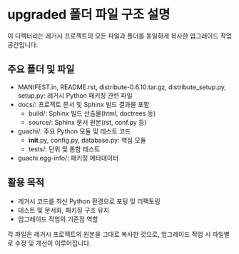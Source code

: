 # upgraded 폴더 파일 구조 설명

이 디렉터리는 레거시 프로젝트의 모든 파일과 폴더를 동일하게 복사한 업그레이드 작업 공간입니다.

## 주요 폴더 및 파일

- MANIFEST.in, README.rst, distribute-0.6.10.tar.gz, distribute_setup.py, setup.py: 레거시 Python 패키징 관련 파일
- docs/: 프로젝트 문서 및 Sphinx 빌드 결과물 포함
  - build/: Sphinx 빌드 산출물(html, doctrees 등)
  - source/: Sphinx 문서 원본(rst, conf.py 등)
- guachi/: 주요 Python 모듈 및 테스트 코드
  - __init__.py, config.py, database.py: 핵심 모듈
  - tests/: 단위 및 통합 테스트
- guachi.egg-info/: 패키징 메타데이터

## 활용 목적
- 레거시 코드를 최신 Python 환경으로 포팅 및 리팩토링
- 테스트 및 문서화, 패키징 구조 유지
- 업그레이드 작업의 기준점 역할

각 파일은 레거시 프로젝트의 원본을 그대로 복사한 것으로, 업그레이드 작업 시 파일별로 수정 및 개선이 이루어집니다.